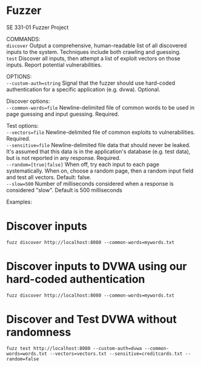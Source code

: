 # Fuzzer
SE 331-01 Fuzzer Project  

COMMANDS:  
  `discover`  Output a comprehensive, human-readable list of all discovered inputs to the system. Techniques include both crawling and guessing.  
  `test`      Discover all inputs, then attempt a list of exploit vectors on those inputs. Report potential vulnerabilities.  

OPTIONS:  
  `--custom-auth=string`     Signal that the fuzzer should use hard-coded authentication for a specific application (e.g. dvwa). Optional.  

  Discover options:  
    `--common-words=file`    Newline-delimited file of common words to be used in page guessing and input guessing. Required.  

  Test options:  
    `--vectors=file`         Newline-delimited file of common exploits to vulnerabilities. Required.  
    `--sensitive=file`       Newline-delimited file data that should never be leaked. It's assumed that this data is in the application's database (e.g. test data), but is not reported in any response. Required.  
    `--random=[true|false]`  When off, try each input to each page systematically.  When on, choose a random page, then a random input field and test all vectors. Default: false.  
    `--slow=500`             Number of milliseconds considered when a response is considered "slow". Default is 500 milliseconds  
  
Examples:  
  # Discover inputs 
  `fuzz discover http://localhost:8080 --common-words=mywords.txt`  

  # Discover inputs to DVWA using our hard-coded authentication  
  `fuzz discover http://localhost:8080 --common-words=mywords.txt`  

  # Discover and Test DVWA without randomness  
  `fuzz test http://localhost:8080 --custom-auth=dvwa --common-words=words.txt --vectors=vectors.txt --sensitive=creditcards.txt --random=false`  

